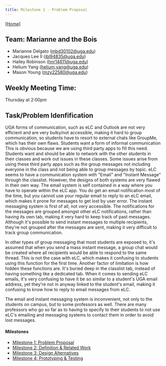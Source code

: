 ```yaml
---
title: Milestone 1 - Problem Proposal
---
```


[[Home]](/index.md)
## Team: Marianne and the Bois

- Marianne Delgato ([mbd30102@uga.edu](mailto:mbd30102@uga.edu))
- Jacques Lee II ([jbl94835@uga.edu](mailto:jbl94835@uga.edu))
- Hailey Robinson ([hnr14611@uga.edu](mailto:hnr14611@uga.edu))
- Helium Yang ([helium.yang@uga.edu](mailto:helium.yang@uga.edu))
- Mason Young ([mzy22580@uga.edu](mailto:mzy22580@uga.edu))

## Weekly Meeting Time:

Thursday at 2:00pm

## Task/Problem Idenfification

UGA forms of communication, such as eLC and Outlook are not very efficient and are very bulky/not accessible, making it hard to group communication, so students have to resort to external chats like GroupMe, which has their own flaws. Students want a form of informal communication This is obvious because we are using third party apps to fill this need. Students want and should be able to network with the other students in their classes and work out issues in these classes. Some issues arise from using these third party apps such as the group messages not including everyone in the class and not being able to group messages by topic.
eLC seems to have a communication system with "Email" and "Instant Message" through the classlist. However, the designs of both systems are very flawed in their own way. The email system is self contained in a way where you have to operate within the eLC app. You do get an email notification most of the time, but you cannot use your regular email to reply to an eLC email, which makes it prone for messages to get lost by user error. The instant messaging system is first of all, not very accessible. The notifications for the messages are grouped amongst other eLC notifications, rather than having its own tab, making it very hard to keep track of past messages. Although it's possible to send instant messages to multiple recipients, they're not grouped after the messages are sent, making it very difficult to track group communication.

In other types of group messaging that most students are exposed to, it's assumed that when you send a mass instant message, a group chat would be created where all recipients would be able to respond to the same thread. This is not the case with eLC, which makes it confusing to students using this function for the first time. Another factor of limitation is how hidden these functions are. It's buried deep in the classlist tab, instead of having something like a dedicated tab. When it comes to sending eLC emails, it's very confusing to have it be so similar to a student's UGA email address, yet they're not in anyway linked to the student's email, making it confusing to know how to reply to email messages from eLC.

The email and instant messaging system is inconvenient, not only to the students on campus, but to some professors as well. There are many professors who go so far as to having to specify to their students to not use eLC's emailing and messaging systems to contact them in order to avoid lost messages.

#### Milestones

- [Milestone 1: Problem Proposal](/milestone1.md)
- [Milestone 2: Definition & Related Work](/milestone2.md)
- [Milestone 3: Design Alternatives](/milestone3.md)
- [Milestone 4: Prototyping & Testing](/milestone4.md)
